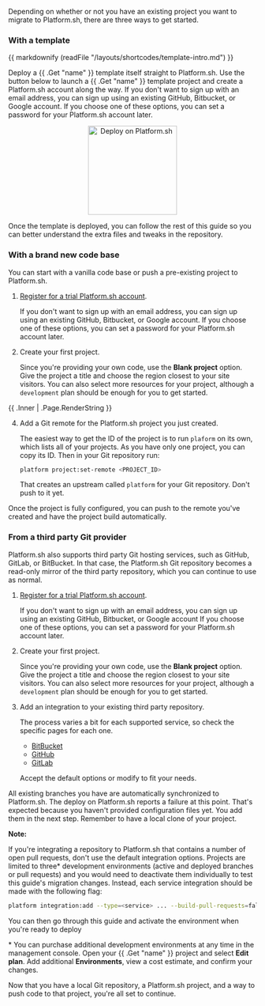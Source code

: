 Depending on whether or not you have an existing project you want to migrate to Platform.sh,
there are three ways to get started.

### With a template

{{ markdownify (readFile "/layouts/shortcodes/template-intro.md") }}

Deploy a {{ .Get "name" }} template itself straight to Platform.sh.
Use the button below to launch a {{ .Get "name" }} template project
and create a Platform.sh account along the way.
If you don't want to sign up with an email address,
you can sign up using an existing GitHub, Bitbucket, or Google account.
If you choose one of these options, you can set a password for your Platform.sh account later.

<p align="center">
  <a href='https://console.platform.sh/org/create-project?template=https://raw.githubusercontent.com/platformsh/template-builder/master/templates/{{ .Get "template" }}/.platform.template.yaml&_utm_campaign=cta_deploy_marketplace_template&utm_source=public_documentation&_utm_medium=organic'>
    <img src="https://platform.sh/images/deploy/lg-blue.svg" alt="Deploy on Platform.sh" width="180px" />
  </a>
</p>

Once the template is deployed, you can follow the rest of this guide
so you can better understand the extra files and tweaks in the repository.

### With a brand new code base

You can start with a vanilla code base or push a pre-existing project to Platform.sh.

1. [Register for a trial Platform.sh account](https://auth.api.platform.sh/register).

   If you don't want to sign up with an email address,
   you can sign up using an existing GitHub, Bitbucket, or Google account.
   If you choose one of these options, you can set a password for your Platform.sh account later.

2. Create your first project.

   Since you're providing your own code, use the **Blank project** option.
   Give the project a title and choose the region closest to your site visitors.
   You can also select more resources for your project,
   although a `development` plan should be enough for you to get started.

{{ .Inner | .Page.RenderString }}

4. Add a Git remote for the Platform.sh project you just created.

   The easiest way to get the ID of the project is to run `plaform` on its own, which lists all of your projects.
   As you have only one project, you can copy its ID.
   Then in your Git repository run:

   ```bash
   platform project:set-remote <PROJECT_ID>
   ```

   That creates an upstream called `platform` for your Git repository.
   Don't push to it yet.

Once the project is fully configured, you can push to the remote you've created and have the project build automatically.

### From a third party Git provider

Platform.sh also supports third party Git hosting services, such as GitHub, GitLab, or BitBucket.
In that case, the Platform.sh Git repository becomes a read-only mirror of the third party repository,
which you can continue to use as normal.

1. [Register for a trial Platform.sh account](https://auth.api.platform.sh/register).

   If you don't want to sign up with an email address,
   you can sign up using an existing GitHub, Bitbucket, or Google account
   If you choose one of these options, you can set a password for your Platform.sh account later.

1. Create your first project.

   Since you're providing your own code, use the **Blank project** option.
   Give the project a title and choose the region closest to your site visitors.
   You can also select more resources for your project,
   although a `development` plan should be enough for you to get started.

1. Add an integration to your existing third party repository.

   The process varies a bit for each supported service, so check the specific pages for each one.

   * [BitBucket](/integrations/source/bitbucket.md)
   * [GitHub](/integrations/source/github.md)
   * [GitLab](/integrations/source/gitlab.md)

   Accept the default options or modify to fit your needs.

All existing branches you have are automatically synchronized to Platform.sh.
The deploy on Platform.sh reports a failure at this point.
That's expected because you haven't provided configuration files yet.
You add them in the next step.
Remember to have a local clone of your project.

<div class="alert alert-primary" role="alert">

**Note:**

If you're integrating a repository to Platform.sh that contains a number of open pull requests,
don't use the default integration options.
Projects are limited to three\* development environments (active and deployed branches or pull requests)
and you would need to deactivate them individually to test this guide's migration changes.
Instead, each service integration should be made with the following flag:

```bash
platform integration:add --type=<service> ... --build-pull-requests=false
```

You can then go through this guide and activate the environment when you're ready to deploy

\* You can purchase additional development environments at any time in the management console.
Open your {{ .Get "name" }} project and select **Edit plan**.
Add additional **Environments**, view a cost estimate, and confirm your changes.

</div>

Now that you have a local Git repository, a Platform.sh project, and a way to push code to that project, you're all set to continue.
